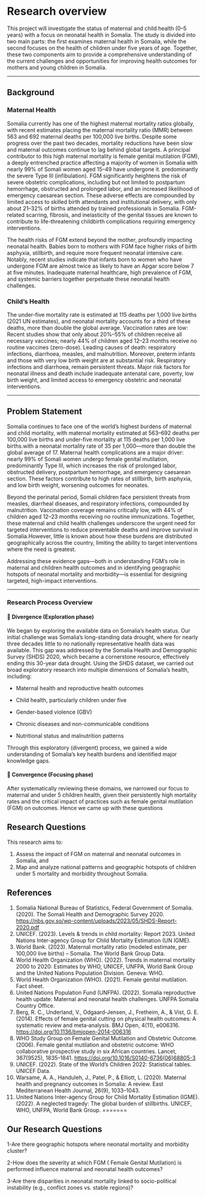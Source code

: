 <!-- markdownlint-disable MD013 -->
# Research overview

This project will investigate the status of maternal and child health (0–5 years) with a focus on neonatal health in Somalia. The study is divided into two main parts: the first examines maternal health in Somalia, while the second focuses on the health of children under five years of age. Together, these two components aim to provide a comprehensive understanding of the current challenges and opportunities for improving health outcomes for mothers and young children in Somalia.

---

## Background

### Maternal Health

Somalia currently has one of the highest maternal mortality ratios globally, with recent estimates placing the maternal mortality ratio (MMR) between 563 and 692 maternal deaths per 100,000 live births. Despite some progress over the past two decades, mortality reductions have been slow and maternal outcomes continue to lag behind global targets. A principal contributor to this high maternal mortality is female genital mutilation (FGM), a deeply entrenched practice affecting a majority of women in Somalia with nearly 99% of Somali women aged 15–49 have undergone it. predominantly the severe Type III (infibulation). FGM significantly heightens the risk of severe obstetric complications, including but not limited to postpartum hemorrhage, obstructed and prolonged labor, and an increased likelihood of emergency caesarean section. These adverse effects are compounded by limited access to skilled birth attendants and institutional delivery, with only about 21–32% of births attended by trained professionals in Somalia. FGM-related scarring, fibrosis, and inelasticity of the genital tissues are known to contribute to life-threatening childbirth complications requiring emergency interventions.

The health risks of FGM extend beyond the mother, profoundly impacting neonatal health. Babies born to mothers with FGM face higher risks of birth asphyxia, stillbirth, and require more frequent neonatal intensive care. Notably, recent studies indicate that infants born to women who have undergone FGM are almost twice as likely to have an Apgar score below 7 at five minutes. Inadequate maternal healthcare, high prevalence of FGM, and systemic barriers together perpetuate these neonatal health challenges.

### Child’s Health

The under-five mortality rate is estimated at 115 deaths per 1,000 live births (2021 UN estimates), and neonatal mortality accounts for a third of these deaths, more than double the global average. Vaccination rates are low: Recent studies show that only about 20%–55% of children receive all necessary vaccines; nearly 44% of children aged 12–23 months receive no routine vaccines (zero-dose). Leading causes of death: respiratory infections, diarrhoea, measles, and malnutrition.
Moreover, preterm infants and those with very low birth weight are at substantial risk. Respiratory infections and diarrhoea, remain persistent threats. Major risk factors for neonatal illness and death include inadequate antenatal care, poverty, low birth weight, and limited access to emergency obstetric and neonatal interventions.

---

## Problem Statement

Somalia continues to face one of the world’s highest burdens of maternal and child mortality, with maternal mortality estimated at 563–692 deaths per 100,000 live births and under-five mortality at 115 deaths per 1,000 live births.with a neonatal mortality rate of 35 per 1,000—more than double the global average of 17. Maternal health complications are a major driver: nearly 99% of Somali women undergo female genital mutilation, predominantly Type III, which increases the risk of prolonged labor, obstructed delivery, postpartum hemorrhage, and emergency caesarean section. These factors contribute to high rates of stillbirth, birth asphyxia, and low birth weight, worsening outcomes for neonates.

Beyond the perinatal period, Somali children face persistent threats from measles, diarrheal diseases, and respiratory infections, compounded by malnutrition. Vaccination coverage remains critically low, with 44% of children aged 12–23 months receiving no routine immunizations. Together, these maternal and child health challenges underscore the urgent need for targeted interventions to reduce preventable deaths and improve survival in Somalia.However, little is known about how these burdens are distributed geographically across the country, limiting the ability to target interventions where the need is greatest.

Addressing these evidence gaps—both in understanding FGM’s role in maternal and children health outcomes and in identifying geographic hotspots of neonatal mortality and morbidity—is essential for designing targeted, high-impact interventions.

---

### Research Process Overview

#### 🔹 Divergence (Exploration phase)

We began by exploring the available data on Somalia’s health status. Our initial challenge was Somalia’s long-standing data drought, where for nearly three decades little to no nationally representative health data was available. This gap was addressed by the Somalia Health and Demographic Survey (SHDS) 2020, which became a cornerstone resource, effectively ending this 30-year data drought.
Using the SHDS dataset, we carried out broad exploratory research into multiple dimensions of Somalia’s health, including:

- Maternal health and reproductive health outcomes

- Child health, particularly children under five

- Gender-based violence (GBV)

- Chronic diseases and non-communicable conditions

- Nutritional status and malnutrition patterns

Through this exploratory (divergent) process, we gained a wide understanding of Somalia’s key health burdens and identified major knowledge gaps.

#### 🔹 Convergence (Focusing phase)

After systematically reviewing these domains, we narrowed our focus to maternal and under 5 children health, given their persistently high mortality rates and the critical impact of practices such as female genital mutilation (FGM) on outcomes.
Hence we came up with these questions

## Research Questions

This research aims to:

1. Assess the impact of FGM on maternal and neonatal outcomes in Somalia, and
2. Map and analyze national patterns and geographic hotspots of children under 5 mortality and morbidity throughout Somalia.

## References

1. Somalia National Bureau of Statistics, Federal Government of Somalia. (2020). The Somali Health and Demographic Survey 2020. <https://nbs.gov.so/wp-content/uploads/2023/05/SHDS-Report-2020.pdf>
2. UNICEF. (2023). Levels & trends in child mortality: Report 2023. United Nations Inter-agency Group for Child Mortality Estimation (UN IGME).
3. World Bank. (2023). Maternal mortality ratio (modeled estimate, per 100,000 live births) – Somalia. The World Bank Group Data.
4. World Health Organization (WHO). (2022). Trends in maternal mortality 2000 to 2020: Estimates by WHO, UNICEF, UNFPA, World Bank Group and the United Nations Population Division. Geneva: WHO.
5. World Health Organization (WHO). (2021). Female genital mutilation. Fact sheet.
6. United Nations Population Fund (UNFPA). (2022). Somalia reproductive health update: Maternal and neonatal health challenges. UNFPA Somalia Country Office.
7. Berg, R. C., Underland, V., Odgaard‐Jensen, J., Fretheim, A., & Vist, G. E. (2014). Effects of female genital cutting on physical health outcomes: A systematic review and meta‐analysis. BMJ Open, 4(11), e006316. <https://doi.org/10.1136/bmjopen-2014-006316>
8. WHO Study Group on Female Genital Mutilation and Obstetric Outcome. (2006). Female genital mutilation and obstetric outcome: WHO collaborative prospective study in six African countries. Lancet, 367(9525), 1835–1841. <https://doi.org/10.1016/S0140-6736(06)68805-3>
9. UNICEF. (2022). State of the World’s Children 2022: Statistical tables. UNICEF Data.
10. Warsame, A. A., Handuleh, J., Patel, P., & Elliott, L. (2020). Maternal health and pregnancy outcomes in Somalia: A review. East Mediterranean Health Journal, 26(9), 1033–1043.
11. United Nations Inter-agency Group for Child Mortality Estimation (IGME). (2022). A neglected tragedy: The global burden of stillbirths. UNICEF, WHO, UNFPA, World Bank Group.
=======
## Our Research Questions

1-Are there geographic hotspots where neonatal mortality and morbidity cluster?

2-How does the severity at which FGM ( Female Genital Mutilation) is performed influence
maternal and neonatal health outcomes?

3-Are there disparities in neonatal mortality linked to socio-political
instability (e.g., conflict zones vs. stable regions)?


